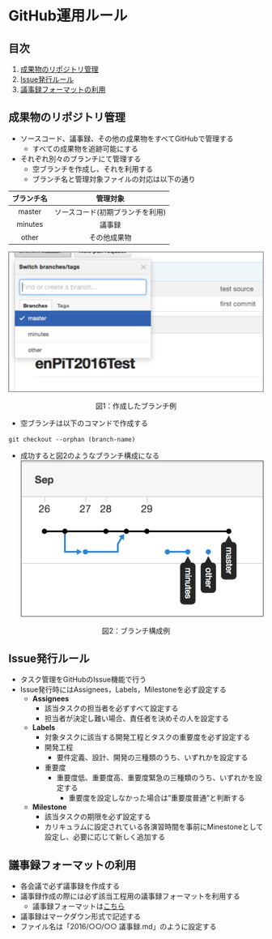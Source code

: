 # GitHub運用ルール

## 目次
1. [成果物のリポジトリ管理](#repo)
2. [Issue発行ルール](#issue)
3. [議事録フォーマットの利用](#format)

## 成果物のリポジトリ管理<div id="repo"/>
* ソースコード、議事録、その他の成果物をすべてGitHubで管理する
	* すべての成果物を追跡可能にする
* それぞれ別々のブランチにて管理する
	* 空ブランチを作成し、それを利用する
	* ブランチ名と管理対象ファイルの対応は以下の通り

| ブランチ名 | 管理対象 |
| :--: | :--: |
| master | ソースコード(初期ブランチを利用) |
| minutes | 議事録 |
| other | その他成果物 |

![branch1](./branch1.png "作成したブランチ例")
<center>図1：作成したブランチ例</center>

* 空ブランチは以下のコマンドで作成する

```bash:
git checkout --orphan (branch-name) 
```

* 成功すると図2のようなブランチ構成になる
![branch1](./branches.png "ブランチ構成例")
<center>図2：ブランチ構成例</center>

## Issue発行ルール<div id="issue"/>
* タスク管理をGitHubのIssue機能で行う
* Issue発行時にはAssignees，Labels，Milestoneを必ず設定する
	* **Assignees**
		* 該当タスクの担当者を必ずすべて設定する
		* 担当者が決定し難い場合、責任者を決めその人を設定する
	* **Labels**
		* 対象タスクに該当する開発工程とタスクの重要度を必ず設定する
		* 開発工程
			* 要件定義、設計、開発の三種類のうち、いずれかを設定する
		* 重要度
			* 重要度低、重要度高、重要度緊急の三種類のうち、いずれかを設定する
				* 重要度を設定しなかった場合は”重要度普通”と判断する
	* **Milestone**
		* 該当タスクの期限を必ず設定する
		* カリキュラムに設定されている各演習時間を事前にMinestoneとして設定し、必要に応じて新しく追加する

## 議事録フォーマットの利用<div id="format"/>
* 各会議で必ず議事録を作成する
* 議事録作成の際には必ず該当工程用の議事録フォーマットを利用する
	* 議事録フォーマットは[こちら](./minutes)
* 議事録はマークダウン形式で記述する
* ファイル名は「2016/○○/○○ 議事録.md」のように設定する
